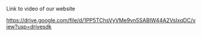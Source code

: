 Link to video of our website 


https://drive.google.com/file/d/1PP5TChsVyVMe9vn5SABlW44A2VsIxqDC/view?usp=drivesdk